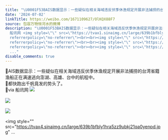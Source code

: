 ```yaml
---
title: "\U0001F53BAIS数据显示：一些疑似在相关海域违反伏季休渔规定开展非法捕捞的台湾省籍渔船正在满速逃向澎湖、高雄、台中的航程中。\U0001F53B都快跑出千帆竟发的势头了。\U0001F53Bv..."
date: '2024-07-02'
linkTitle: https://weibo.com/1671109627/OlKQX88F7
source: 包容万物恒河水的微博
description: "\U0001F53BAIS数据显示：一些疑似在相关海域违反伏季休渔规定开展非法捕捞的台湾省籍渔船正在满速逃向澎湖、高雄、台中的航程中。<br>\U0001F53B都快跑出千帆竟发的势头了。<br>\U0001F53Bvia
  船讯网 <img style=\"\" src=\"https://tvax1.sinaimg.cn/large/639b1bfbly1hra5v7xco1j211h0t7tz3.jpg\"
  referrerpolicy=\"no-referrer\"><br><br><img style=\"\" src=\"https://tvax3.sinaimg.cn/large/639b1bfbly1hra5vjtblyj21030xo7h3.jpg\"
  referrerpolicy=\"no-referrer\"><br><br><img style=\"\" src=\"https://tvax3.sinaimg.cn/large/639b1bfbly1hra5x8hg4yj21fe0u41kx.jpg\"
  referrerpolicy=\"no-referrer\"><br><br><img style=\"\" src=\"https://tvax4.sinaimg.cn/large/639b1bfbly1hra5zz9ubkj21qa0yenpd.jpg\"
  ..."
disable_comments: true
---
```

🔻AIS数据显示：一些疑似在相关海域违反伏季休渔规定开展非法捕捞的台湾省籍渔船正在满速逃向澎湖、高雄、台中的航程中。<br>🔻都快跑出千帆竟发的势头了。<br>🔻via 船讯网 <img style="" src="https://tvax1.sinaimg.cn/large/639b1bfbly1hra5v7xco1j211h0t7tz3.jpg" referrerpolicy="no-referrer"><br><br><img style="" src="https://tvax3.sinaimg.cn/large/639b1bfbly1hra5vjtblyj21030xo7h3.jpg" referrerpolicy="no-referrer"><br><br><img style="" src="https://tvax3.sinaimg.cn/large/639b1bfbly1hra5x8hg4yj21fe0u41kx.jpg" referrerpolicy="no-referrer"><br><br><img style="" src="https://tvax4.sinaimg.cn/large/639b1bfbly1hra5zz9ubkj21qa0yenpd.jpg" ...